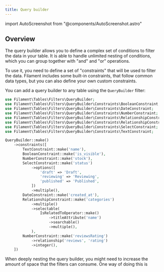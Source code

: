 ```yaml
---
title: Query builder
---
```

import AutoScreenshot from "@components/AutoScreenshot.astro"

## Overview

The query builder allows you to define a complex set of conditions to filter the data in your table. It is able to handle unlimited nesting of conditions, which you can group together with "and" and "or" operations.

To use it, you need to define a set of "constraints" that will be used to filter the data. Filament includes some built-in constraints, that follow common data types, but you can also define your own custom constraints.

You can add a query builder to any table using the `QueryBuilder` filter:

```php
use Filament\Tables\Filters\QueryBuilder;
use Filament\Tables\Filters\QueryBuilder\Constraints\BooleanConstraint;
use Filament\Tables\Filters\QueryBuilder\Constraints\DateConstraint;
use Filament\Tables\Filters\QueryBuilder\Constraints\NumberConstraint;
use Filament\Tables\Filters\QueryBuilder\Constraints\RelationshipConstraint;
use Filament\Tables\Filters\QueryBuilder\Constraints\RelationshipConstraint\Operators\IsRelatedToOperator;
use Filament\Tables\Filters\QueryBuilder\Constraints\SelectConstraint;
use Filament\Tables\Filters\QueryBuilder\Constraints\TextConstraint;

QueryBuilder::make()
    ->constraints([
        TextConstraint::make('name'),
        BooleanConstraint::make('is_visible'),
        NumberConstraint::make('stock'),
        SelectConstraint::make('status')
            ->options([
                'draft' => 'Draft',
                'reviewing' => 'Reviewing',
                'published' => 'Published',
            ])
            ->multiple(),
        DateConstraint::make('created_at'),
        RelationshipConstraint::make('categories')
            ->multiple()
            ->selectable(
                IsRelatedToOperator::make()
                    ->titleAttribute('name')
                    ->searchable()
                    ->multiple(),
            ),
        NumberConstraint::make('reviewsRating')
            ->relationship('reviews', 'rating')
            ->integer(),
    ])
```

When deeply nesting the query builder, you might need to increase the amount of space that the filters can consume. One way of doing this is 
